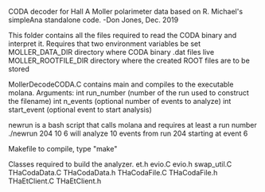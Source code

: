 CODA decoder for Hall A Moller polarimeter data based on R. Michael's
simpleAna standalone code. -Don Jones, Dec. 2019

This folder contains all the files required to read the CODA binary and
interpret it. Requires that two environment variables be set
   MOLLER_DATA_DIR directory where CODA binary .dat files live
   MOLLER_ROOTFILE_DIR directory where the created ROOT files are to be stored

MollerDecodeCODA.C contains main and compiles to the executable molana.
  Arguments: int run_number (number of the run used to construct the filename)
             int n_events (optional number of events to analyze)
	     int start_event (optional event to start analysis)

newrun is a bash script that calls molana and requires at least a run number
  ./newrun 204 10 6 will analyze 10 events from run 204 starting at event 6

Makefile
    to compile, type "make"

Classes required to build the analyzer.
   et.h
   evio.C
   evio.h
   swap_util.C
   THaCodaData.C
   THaCodaData.h
   THaCodaFile.C
   THaCodaFile.h
   THaEtClient.C
   THaEtClient.h

